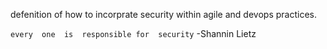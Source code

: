 defenition of how to  incorprate security  within  agile  and devops practices.

`every  one  is  responsible for  security` -Shannin Lietz
